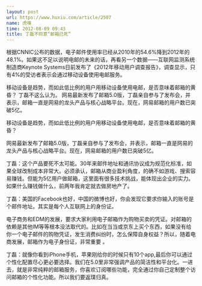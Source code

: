 ```yaml
---
layout: post
url: https://www.huxiu.com/article/2507
name: 虎嗅
time: 2012-08-09 09:43
title: 丁磊不同意“邮箱已死”
---
```

根据CNNIC公布的数据，电子邮件使用率已经从2010年的54.6%降到2012年的48.1%。如果这不足以说明电邮的未来的话，再看另一个数据——互联网监测系统制造商Keynote Systems日前发布了《2012年移动用户调查报告》，调查显示，只有4%的受访者表示会通过移动设备使用电邮服务。

移动设备是趋势，而如此低比例的用户用移动设备使用电邮，是否意味着邮箱的黄昏？ 丁磊不这么认为。 网易最新发布了邮箱5.0版，丁磊亲自参与了发布会，并表示，邮箱一直是网易的龙头产品与核心战略平台。现在，网易邮箱的用户数已突破5亿。

移动设备是趋势，而如此低比例的用户用移动设备使用电邮，是否意味着邮箱的黄昏？

网易最新发布了邮箱5.0版，丁磊亲自参与了发布会，并表示，邮箱一直是网易的龙头产品与核心战略平台。现在，网易邮箱的用户数已突破5亿。

丁磊：这个产品要死不太可能。30年来邮件地址和通讯协议成为规范化标准，如果全球改制成本非常大。必须承认，邮箱从商业盈利角度，的确不如游戏、搜索容易赚钱。但能为5亿用户做邮箱，这里面有很多技术挑战，能体现出企业的实力。如果什么赚钱做什么，前两年我肯定就去做房地产了。

丁磊：美国的Facebook也好，中国的微博也好，你会发现它要求你输入的账号是个邮件地址。其实是每个人互联网上的身份证。

电子商务和EDM的发展，要求大家利用电子邮箱作为购物买卖的凭证。对邮箱的依赖是其他IM等等根本没法取代的。比如在当当或京东上买个东西，如果没有给你一个电子邮件的购物凭证，发生消费纠纷时，怎么保障自身权益？所以，随着电商发展，邮箱作为电子身份证，非常重要 。

丁磊：就像你看到iPhone手机，苹果刚给你的时候只有10个app,最后你可以通过个性化配置尽心更必要选择。我们在5.0里非常强调产品的简洁性和平台化。一进去，就是非常纯粹的邮箱服务，你喜欢订阅哪些功能，完全通过你自己定制整个访问邮箱的个性化功能。所以我们要返璞归真。

